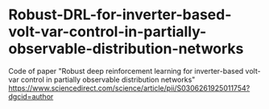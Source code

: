 # Robust-DRL-for-inverter-based-volt-var-control-in-partially-observable-distribution-networks
Code of paper "Robust deep reinforcement learning for inverter-based volt-var control in  partially observable distribution networks" 
https://www.sciencedirect.com/science/article/pii/S0306261925011754?dgcid=author
